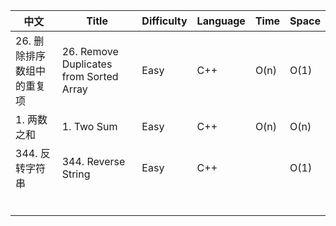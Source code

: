 | 中文                       | Title                                   | Difficulty | Language | Time | Space |
| -------------------------- | --------------------------------------- | ---------- | -------- | ---- | ----- |
| 26. 删除排序数组中的重复项 | 26. Remove Duplicates from Sorted Array | Easy       | C++      | O(n) | O(1)  |
| 1. 两数之和                | 1. Two Sum                              | Easy       | C++      | O(n) | O(n)  |
| 344. 反转字符串            | 344. Reverse String                     | Easy       | C++      |      | O(1)  |
|                            |                                         |            |          |      |       |
|                            |                                         |            |          |      |       |
|                            |                                         |            |          |      |       |
|                            |                                         |            |          |      |       |
|                            |                                         |            |          |      |       |
|                            |                                         |            |          |      |       |